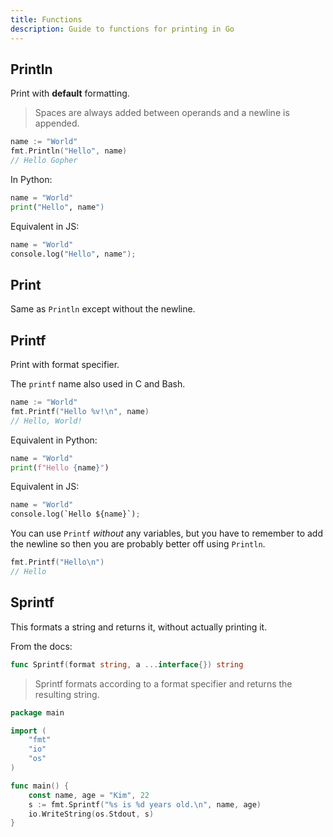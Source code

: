 ```yaml
---
title: Functions
description: Guide to functions for printing in Go
---
```



## Println

Print with **default** formatting.

> Spaces are always added between operands and a newline is appended.

```go
name := "World"
fmt.Println("Hello", name)
// Hello Gopher
```

In Python:

```python
name = "World"
print("Hello", name")
```

Equivalent in JS:

```python
name = "World"
console.log("Hello", name");
```


## Print

Same as `Println` except without the newline.


## Printf

Print with format specifier.

The `printf` name also used in C and Bash.

```go
name := "World"
fmt.Printf("Hello %v!\n", name)
// Hello, World!
```

Equivalent in Python:

```python
name = "World"
print(f"Hello {name}")
```

Equivalent in JS:

```python
name = "World"
console.log(`Hello ${name}`);
```

You can use `Printf` _without_ any variables, but you have to remember to add the newline so then you are probably better off using `Println`.

```go
fmt.Printf("Hello\n")
// Hello
```


## Sprintf

This formats a string and returns it, without actually printing it.

From the docs:

```go
func Sprintf(format string, a ...interface{}) string
```

> Sprintf formats according to a format specifier and returns the resulting string.

```go
package main

import (
	"fmt"
	"io"
	"os"
)

func main() {
	const name, age = "Kim", 22
	s := fmt.Sprintf("%s is %d years old.\n", name, age)
	io.WriteString(os.Stdout, s)
}
```
